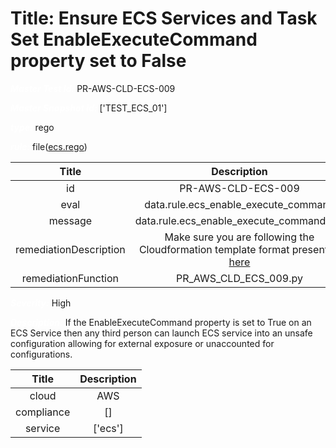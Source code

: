 



# Title: Ensure ECS Services and Task Set EnableExecuteCommand property set to False


***<font color="white">Master Test Id:</font>*** PR-AWS-CLD-ECS-009

***<font color="white">Master Snapshot Id:</font>*** ['TEST_ECS_01']

***<font color="white">type:</font>*** rego

***<font color="white">rule:</font>*** file([ecs.rego])  
  
  
  
  

|Title|Description|
| :---: | :---: |
|id|PR-AWS-CLD-ECS-009|
|eval|data.rule.ecs_enable_execute_command|
|message|data.rule.ecs_enable_execute_command_err|
|remediationDescription|Make sure you are following the Cloudformation template format presented <a href='https://docs.aws.amazon.com/AWSCloudFormation/latest/UserGuide/aws-resource-ecs-service.html#cfn-ecs-service-enableexecutecommand' target='_blank'>here</a>|
|remediationFunction|PR_AWS_CLD_ECS_009.py|


***<font color="white">Severity:</font>*** High

***<font color="white">Description:</font>*** If the EnableExecuteCommand property is set to True on an ECS Service then any third person can launch ECS service into an unsafe configuration allowing for external exposure or unaccounted for configurations.  
  
  

|Title|Description|
| :---: | :---: |
|cloud|AWS|
|compliance|[]|
|service|['ecs']|



[ecs.rego]: https://github.com/prancer-io/prancer-compliance-test/tree/master/aws/cloud/ecs.rego
